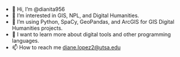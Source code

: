 - 👋 Hi, I’m @dianita956
- 👀 I’m interested in GIS, NPL, and Digital Humanities.
- 🌱 I’m using Python, SpaCy, GeoPandas, and ArcGIS for GIS Digital Humanities projects. 
- 💞️ I want to learn more about digital tools and other programming languages.
- 📫 How to reach me diane.lopez2@utsa.edu

<!---
dianita956/dianita956 is a ✨ special ✨ repository because its `README.md` (this file) appears on your GitHub profile.
You can click the Preview link to take a look at your changes.
--->
